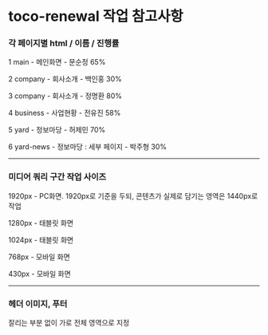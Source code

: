 # toco-renewal 작업 참고사항


### 각 페이지별 html / 이름 / 진행률

1 main - 메인화면 - 문순정 65%

2 company - 회사소개 - 백인홍 30%

3 company - 회사소개 - 정명환 80%

4 business - 사업현황 - 전유진 58%

5 yard - 정보마당 - 허제민 70%

6 yard-news - 정보마당 : 세부 페이지 - 박주형 30%

---

### 미디어 쿼리 구간 작업 사이즈

1920px - PC화면. 1920px로 기준을 두되, 콘텐츠가 실제로 담기는 영역은 1440px로 작업

1280px - 태블릿 화면

1024px - 태블릿 화면

768px - 모바일 화면

430px - 모바일 화면

---

### 헤더 이미지, 푸터

잘리는 부분 없이 가로 전체 영역으로 지정
